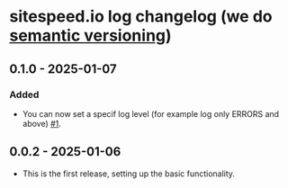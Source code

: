# sitespeed.io log changelog (we do [semantic versioning](https://semver.org))

## 0.1.0 - 2025-01-07
### Added
* You can now set a specif log level (for example log only ERRORS and above) [#1](https://github.com/sitespeedio/log/pull/1).

## 0.0.2 - 2025-01-06
* This is the first release, setting up the basic functionality.